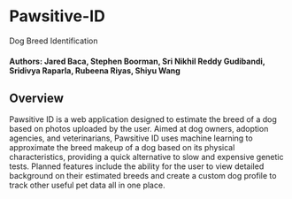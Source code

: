 # Pawsitive-ID
Dog Breed Identification
#### Authors: Jared Baca, Stephen Boorman, Sri Nikhil Reddy Gudibandi, Sridivya Raparla, Rubeena Riyas, Shiyu Wang

## Overview
Pawsitive ID is a web application designed to estimate the breed of a dog based on photos uploaded by the user. Aimed at dog owners, adoption agencies, and veterinarians, Pawsitive ID uses machine learning to approximate the breed makeup of a dog based on its physical characteristics, providing a quick alternative to slow and expensive genetic tests.
Planned features include the ability for the user to view detailed background on their estimated breeds and create a custom dog profile to track other useful pet data all in one place. 

